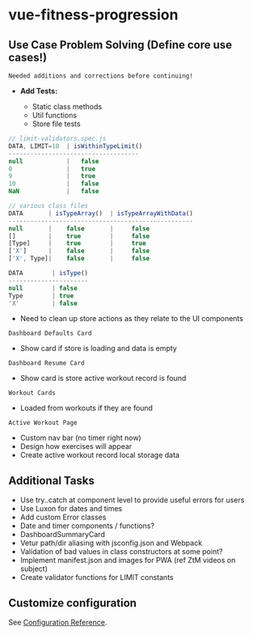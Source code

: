 # vue-fitness-progression

## Use Case Problem Solving (Define core use cases!)

`Needed additions and corrections before continuing!`

- **Add Tests:**

  - Static class methods
  - Util functions
  - Store file tests

```javascript
// limit-validators.spec.js
DATA, LIMIT=10  | isWithinTypeLimit()
------------------------------------
null            |   false
0               |   true
9               |   true
10              |   false
NaN             |   false

// various class files
DATA       | isTypeArray()  | isTypeArrayWithData()
---------------------------------------------------
null       |    false       |     false
[]         |    true        |     false
[Type]     |    true        |     true
['X']      |    false       |     false
['X', Type]|    false       |     false

DATA        | isType()
----------------------
null        | false
Type        | true
'X'         | false

```

- Need to clean up store actions as they relate to the UI components

`Dashboard Defaults Card`

- Show card if store is loading and data is empty

`Dashboard Resume Card`

- Show card is store active workout record is found

`Workout Cards`

- Loaded from workouts if they are found

`Active Workout Page`

- Custom nav bar (no timer right now)
- Design how exercises will appear
- Create active workout record local storage data

## Additional Tasks

- Use try..catch at component level to provide useful errors for users
- Use Luxon for dates and times
- Add custom Error classes
- Date and timer components / functions?
- DashboardSummaryCard
- Vetur path/dir aliasing with jsconfig.json and Webpack
- Validation of bad values in class constructors at some point?
- Implement manifest.json and images for PWA (ref ZtM videos on subject)
- Create validator functions for LIMIT constants

## Customize configuration

See [Configuration Reference](https://cli.vuejs.org/config/).
